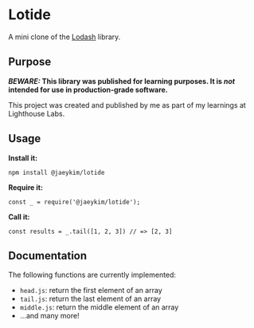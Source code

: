 # Lotide

A mini clone of the [Lodash](https://lodash.com) library.

## Purpose

**_BEWARE:_ This library was published for learning purposes. It is _not_ intended for use in production-grade software.**

This project was created and published by me as part of my learnings at Lighthouse Labs. 

## Usage

**Install it:**

`npm install @jaeykim/lotide`

**Require it:**

`const _ = require('@jaeykim/lotide');`

**Call it:**

`const results = _.tail([1, 2, 3]) // => [2, 3]`

## Documentation

The following functions are currently implemented:

* `head.js`: return the first element of an array
* `tail.js`: return the last element of an array
* `middle.js`: return the middle element of an array
* ...and many more!